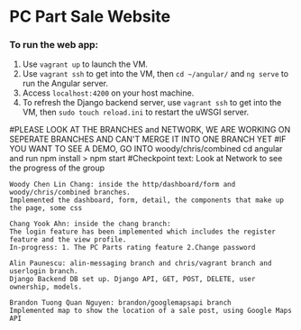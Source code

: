 # PC Part Sale Website

### To run the web app:
1. Use `vagrant up` to launch the VM.
2. Use `vagrant ssh` to get into the VM, then `cd ~/angular/` and `ng serve` to run the Angular server.
3. Access `localhost:4200` on your host machine.
  1. To refresh the Django backend server, use `vagrant ssh` to get into the VM, then `sudo touch reload.ini` to restart the uWSGI server.
 


#PLEASE LOOK AT THE BRANCHES and NETWORK, WE ARE WORKING ON SEPERATE BRANCHES AND CAN'T MERGE IT INTO ONE BRANCH YET
#IF YOU WANT TO SEE A DEMO, GO INTO woody/chris/combined cd angular and run npm install > npm start
#Checkpoint text:
Look at Network to see the progress of the group

    Woody Chen Lin Chang: inside the http/dashboard/form and woody/chris/combined branches.
    Implemented the dashboard, form, detail, the components that make up the page, some css

    Chang Yook Ahn: inside the chang branch:
    The login feature has been implemented which includes the register feature and the view profile.
    In-progress: 1. The PC Parts rating feature 2.Change password 
    
    Alin Paunescu: alin-messaging branch and chris/vagrant branch and userlogin branch.
    Django Backend DB set up. Django API, GET, POST, DELETE, user ownership, models.
    
    Brandon Tuong Quan Nguyen: brandon/googlemapsapi branch
    Implemented map to show the location of a sale post, using Google Maps API